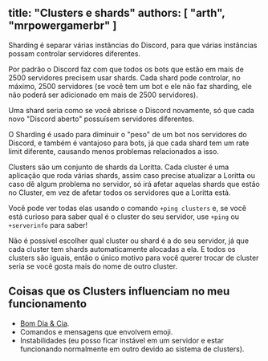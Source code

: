 title: "Clusters e shards"
authors: [ "arth", "mrpowergamerbr" ]
---
Sharding é separar várias instâncias do Discord, para que várias instâncias possam controlar servidores diferentes.

Por padrão o Discord faz com que todos os bots que estão em mais de 2500 servidores precisem usar shards. Cada shard pode controlar, no máximo, 2500 servidores (se você tem um bot e ele não faz sharding, ele não poderá ser adicionado em mais de 2500 servidores).

Uma shard seria como se você abrisse o Discord novamente, só que cada novo "Discord aberto" possuísem servidores diferentes.

O Sharding é usado para diminuir o "peso" de um bot nos servidores do Discord, e também é vantajoso para bots, já que cada shard tem um rate limit diferente, causando menos problemas relacionados a isso.

Clusters são um conjunto de shards da Loritta. Cada cluster é uma aplicação que roda várias shards, assim caso precise atualizar a Loritta ou caso dê algum problema no servidor, só irá afetar aquelas shards que estão no Cluster, em vez de afetar todos os servidores que a Loritta está.

Você pode ver todas elas usando o comando `+ping clusters` e, se você está curioso para saber qual é o cluster do seu servidor, use `+ping` ou `+serverinfo` para saber!

Não é possível escolher qual cluster ou shard é a do seu servidor, já que cada cluster tem shards automaticamente alocadas a ela. E todos os clusters são iguais, então o único motivo para você querer trocar de cluster seria se você gosta mais do nome de outro cluster.

## Coisas que os Clusters influenciam no meu funcionamento

* [Bom Dia & Cia](/extras/faq-loritta/bomdiaecia).
* Comandos e mensagens que envolvem emoji.
* Instabilidades (eu posso ficar instável em um servidor e estar funcionando normalmente em outro devido ao sistema de clusters).